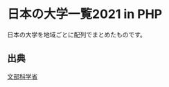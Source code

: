 # 日本の大学一覧2021 in PHP
 日本の大学を地域ごとに配列でまとめたものです。
 

## 出典

[文部科学省](https://www.mext.go.jp/b_menu/link/1294885.htm)
